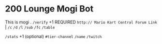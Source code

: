 # 200 Lounge Mogi Bot
This is mogi .
`/verify` +1 REQUIRED `http:// Mario Kart Central Forum Link` | 
`/c`
`/d`
`/l`
`/sub`
`/fc`
`/table`

`/stats` +1 (optional) `#tier-channel`
`/name`
`/twitch`